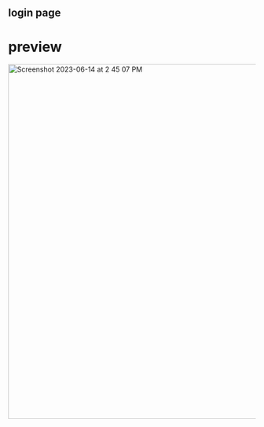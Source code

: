 ## login page
# preview
<img width="722" alt="Screenshot 2023-06-14 at 2 45 07 PM" src="https://github.com/Gowthamkannappan/Webpage/assets/113886400/18a4b2c7-9665-4cfa-b2ab-5093eb5b230c">
